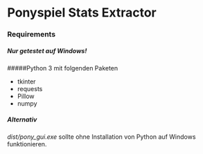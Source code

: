 # Ponyspiel Stats Extractor

### Requirements
##### Nur getestet auf Windows!
#####Python 3
mit folgenden Paketen
* tkinter
* requests
* Pillow
* numpy

##### Alternativ
*dist/pony_gui.exe* sollte ohne Installation von Python auf Windows funktionieren.